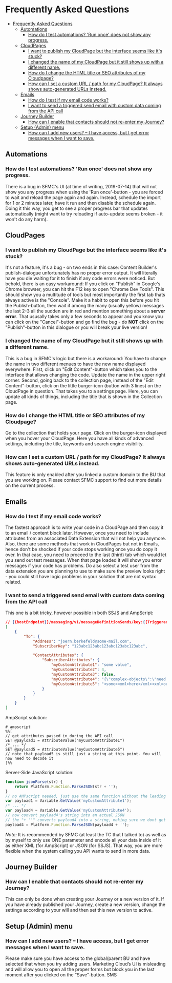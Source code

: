 # Frequently Asked Questions

- [Frequently Asked Questions](#Frequently-Asked-Questions)
	- [Automations](#Automations)
		- [How do I test automations? 'Run once' does not show any progress.](#How-do-I-test-automations-Run-once-does-not-show-any-progress)
	- [CloudPages](#CloudPages)
		- [I want to publish my CloudPage but the interface seems like it's stuck?](#I-want-to-publish-my-CloudPage-but-the-interface-seems-like-its-stuck)
		- [I changed the name of my CloudPage but it still shows up with a different name.](#I-changed-the-name-of-my-CloudPage-but-it-still-shows-up-with-a-different-name)
		- [How do I change the HTML title or SEO attributes of my Cloudpage?](#How-do-I-change-the-HTML-title-or-SEO-attributes-of-my-Cloudpage)
		- [How can I set a custom URL / path for my CloudPage? It always shows auto-generated URLs instead.](#How-can-I-set-a-custom-URL--path-for-my-CloudPage-It-always-shows-auto-generated-URLs-instead)
	- [Emails](#Emails)
		- [How do I test if my email code works?](#How-do-I-test-if-my-email-code-works)
		- [I want to send a triggered send email with custom data coming from the API call](#I-want-to-send-a-triggered-send-email-with-custom-data-coming-from-the-API-call)
	- [Journey Builder](#Journey-Builder)
		- [How can I enable that contacts should not re-enter my Journey?](#How-can-I-enable-that-contacts-should-not-re-enter-my-Journey)
	- [Setup (Admin) menu](#Setup-Admin-menu)
		- [How can I add new users? – I have access, but I get error messages when I want to save.](#How-can-I-add-new-users--I-have-access-but-I-get-error-messages-when-I-want-to-save)

## Automations

### How do I test automations? 'Run once' does not show any progress.

There is a bug in SFMC's UI (at time of writing, 2019-07-14) that will not show you any progress when using the 'Run once'-button - you are forced to wait and reload the page again and again. Instead, schedule the import for 1 or 2 minutes later, have it run and then disable the schedule again. Doing it this way, you get to see a proper progress bar that updates automatically (might want to try reloading if auto-update seems broken - it won't do any harm).

## CloudPages

### I want to publish my CloudPage but the interface seems like it's stuck?

It's not a feature, it's a bug - on two ends in this case: Content Builder's publish-dialogue unfortunately has no proper error output. It will literally have you die waiting for it to finish if any code errors were noticed. But behold, there is an easy workaround: If you click on "Publish" in Google's Chrome browser, you can hit the F12 key to open "Chrome Dev Tools". This should show you a multitude of tools but most importantly the first tab thats always active is the "Console". Make it a habit to open this before you hit the Publish-button, then wait if among the many (usually yellow) messages the last 2-3 all the sudden are in red and mention something about a **server error**. That ususally takes only a few seconds to appear and you know you can click on the "Cancel"-button and go find the bug - do **NOT** click on the "Publish"-button in this dialogue or you will break your live version!

### I changed the name of my CloudPage but it still shows up with a different name.

This is a bug in SFMC's logic but there is a workaround: You have to change the name in two different menues to have the new name displayed everywhere. First, click on "Edit Content"-button which takes you to the interface that allows changing the code. Update the name in the upper right corner. Second, going back to the collection page, instead of the "Edit Content"-button, click on the little burger-icon (button with 3 lines) on the CloudPage in question. That takes you to a settings page. Here, you can update all kinds of things, including the title that is shown in the Collection page.

### How do I change the HTML title or SEO attributes of my Cloudpage?

Go to the collection that holds your page. Click on the burger-icon displayed when you hover your CloudPage. Here you have all kinds of advanced settings, including the title, keywords and search engine visibility.

### How can I set a custom URL / path for my CloudPage? It always shows auto-generated URLs instead.

This feature is only enabled after you linked a custom domain to the BU that you are working on. Please contact SFMC support to find out more details on the current process.

## Emails

### How do I test if my email code works?

The fastest approach is to write your code in a CloudPage and then copy it to an email / content block later. However, once you need to include attributes from an associated Data Extension that will not help you anymore. Also, there are some methods that work in CloudPages but not in Emails, hence don't be shocked if your code stops working once you do copy it over. In that case, you need to proceed to the last (third) tab which would let you send out test messages. When that page loaded it will show you error messages if your code has problems. Do also select a test user from the data extension you are planning to use to make sure the preview looks right - you could still have logic problems in your solution that are not syntax related.

### I want to send a triggered send email with custom data coming from the API call

This one is a bit tricky, however possible in both SSJS and AmpScript:

```json
// {{hostEndpoint}}/messaging/v1/messageDefinitionSends/key:{{TriggeredSend}}/sendBatch
[
	{
		"To": {
			"Address": "joern.berkefeld@some-mail.com",
			"SubscriberKey": "123abc123abc123abc123abc123abc",

			"ContactAttributes": {
				"SubscriberAttributes": {
					"myCustomAttribute1": "some value",
					"myCustomAttribute2": 4,
					"myCustomAttribute3": false,
					"myCustomAttribute4": "{\"complex-objects\":\"need to be stringified\"}",
					"myCustomAttribute5": "<some><xml>here</xml><xml>or here</xml></some>"
				}
			}
		}
	}
]
```

AmpScript solution:

```batch
# ampscript
%%[
// get attributes passed in during the API call
SET @payload1 = AttributeValue("myCustomAttribute1")
/* ... */
SET @payload5 = AttributeValue("myCustomAttribute5")
// note that payload5 is still just a string at this point. You will now need to decode it
]%%
```

Server-Side JavaScript solution:

```javascript
function jsonParse(str) {
	return Platform.Function.ParseJSON(str + '');
}
// no AMPscript needed, just use the same function without the leading "@"
var payload1 = Variable.GetValue('myCustomAttribute1');
/* ... */
var payload4 = Variable.GetValue('myCustomAttribute4');
// now convert payload4's string into an actual JSON
// the "+ ''" converts payload4 into a string, making sure we dont get error 500 if it wasn't already
payload4 = Platform.Function.ParseJSON(payload4 + '');
```

_Note:_ It is recommended by SFMC (at least the TC that I talked to) as well as by myself to only use ONE parameter and encode all your data inside of it as either XML (for AmpScript) or JSON (for SSJS). That way, you are more flexible when the system calling you API wants to send in more data.

## Journey Builder

### How can I enable that contacts should not re-enter my Journey?

This can only be done when creating your Journey or a new version of it. If you have already published your Journey, create a new version, change the settings according to your will and then set this new version to active.

## Setup (Admin) menu

### How can I add new users? – I have access, but I get error messages when I want to save.

Please make sure you have access to the global/parent BU and have selected that when you try adding users. Marketing Cloud’s UI is misleading and will allow you to open all the proper forms but block you in the last moment after you clicked on the “Save”-button.
SMS
